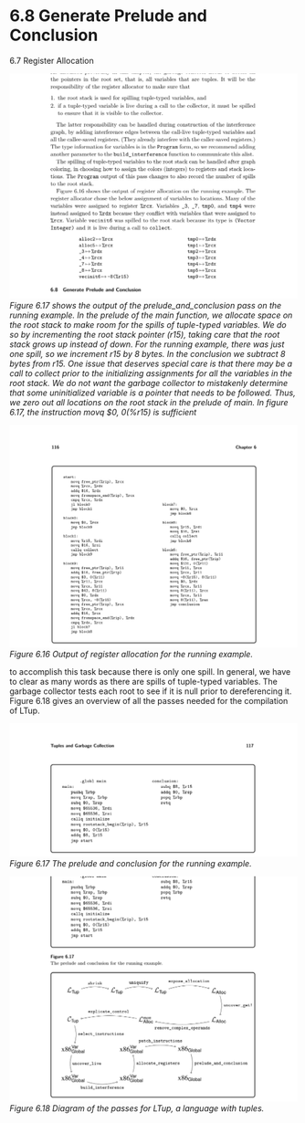 # 6.8 Generate Prelude and Conclusion

6.7 Register Allocation

![Figure 6.17 shows the...](images/page_129_vector_504.png)
*Figure 6.17 shows the output of the prelude_and_conclusion pass on the running example. In the prelude of the main function, we allocate space on the root stack to make room for the spills of tuple-typed variables. We do so by incrementing the root stack pointer (r15), taking care that the root stack grows up instead of down. For the running example, there was just one spill, so we increment r15 by 8 bytes. In the conclusion we subtract 8 bytes from r15. One issue that deserves special care is that there may be a call to collect prior to the initializing assignments for all the variables in the root stack. We do not want the garbage collector to mistakenly determine that some uninitialized variable is a pointer that needs to be followed. Thus, we zero out all locations on the root stack in the prelude of main. In figure 6.17, the instruction movq $0, 0(%r15) is sufficient*

![Figure 6.16 Output of...](images/page_130_vector_395.png)
*Figure 6.16 Output of register allocation for the running example.*

to accomplish this task because there is only one spill. In general, we have to clear as many words as there are spills of tuple-typed variables. The garbage collector tests each root to see if it is null prior to dereferencing it. Figure 6.18 gives an overview of all the passes needed for the compilation of LTup.

![Figure 6.17 The prelude...](images/page_131_vector_238.png)
*Figure 6.17 The prelude and conclusion for the running example.*

![Figure 6.18 Diagram of...](images/page_131_vector_502.png)
*Figure 6.18 Diagram of the passes for LTup, a language with tuples.*

